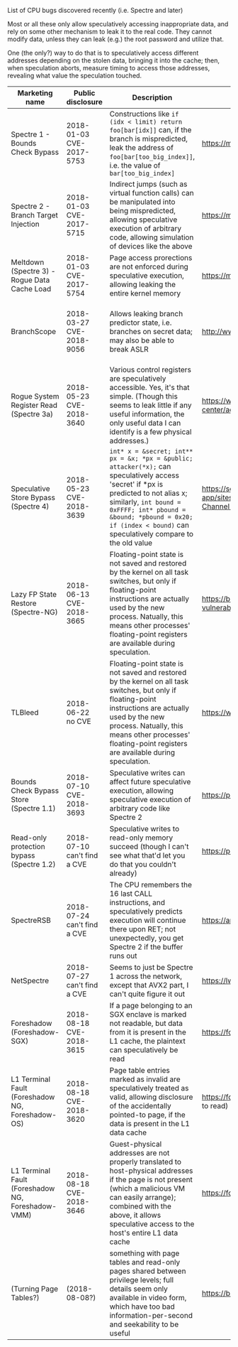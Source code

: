 List of CPU bugs discovered recently (i.e. Spectre and later)

Most or all these only allow speculatively accessing inappropriate data, and rely on some other mechanism to leak it to the real code. They cannot modify data, unless they can leak (e.g.) the root password and utilize that.

One (the only?) way to do that is to speculatively access different addresses depending on the stolen data, bringing it into the cache; then, when speculation aborts, measure timing to access those addresses, revealing what value the speculation touched.

| Marketing name | Public disclosure | Description | Link | Migitated on Linux? |
| ---------- | ---------- | ---------- | ---------- | ---------- |
| Spectre 1 - Bounds Check Bypass | 2018-01-03<br>CVE-2017-5753 | Constructions like `if (idx < limit) return foo[bar[idx]]` can, if the branch is mispredicted, leak the address of `foo[bar[too_big_index]]`, i.e. the value of `bar[too_big_index]` | https://meltdownattack.com/ | Partial migitations exist, but work is still ongoing |
| Spectre 2 - Branch Target Injection | 2018-01-03<br>CVE-2017-5715 | Indirect jumps (such as virtual function calls) can be manipulated into being mispredicted, allowing speculative execution of arbitrary code, allowing simulation of devices like the above | https://meltdownattack.com/ | Yes, retpoline |
| Meltdown (Spectre 3) - Rogue Data Cache Load | 2018-01-03<br>CVE-2017-5754 | Page access prorections are not enforced during speculative execution, allowing leaking the entire kernel memory | https://meltdownattack.com/ | Yes, KPTI |
| BranchScope | 2018-03-27<br>CVE-2018-9056 | Allows leaking branch predictor state, i.e. branches on secret data; may also be able to break ASLR | http://www.cs.ucr.edu/~nael/pubs/asplos18.pdf | No, likely unneeded (branches on secret data have always been a bad idea) |
| Rogue System Register Read (Spectre 3a) | 2018-05-23<br>CVE-2018-3640 | Various control registers are speculatively accessible. Yes, it's that simple. (Though this seems to leak little if any useful information, the only useful data I can identify is a few physical addresses.) | https://www.intel.com/content/www/us/en/security-center/advisory/intel-sa-00115.html | Yes, microcode |
| Speculative Store Bypass (Spectre 4) | 2018-05-23<br>CVE-2018-3639 | `int* x = &secret; int** px = &x; *px = &public; attacker(*x);` can speculatively access 'secret' if \*px is predicted to not alias x; similarly, `int bound = 0xFFFF; int* pbound = &bound; *pbound = 0x20; if (index < bound)` can speculatively compare to the old value | https://software.intel.com/security-software-guidance/api-app/sites/default/files/336996-Speculative-Execution-Side-Channel-Mitigations.pdf | Yes, microcode |
| Lazy FP State Restore (Spectre-NG) | 2018-06-13<br>CVE-2018-3665 | Floating-point state is not saved and restored by the kernel on all task switches, but only if floating-point instructions are actually used by the new process. Natually, this means other processes' floating-point registers are available during speculation. | https://blog.cyberus-technology.de/posts/2018-06-06-intel-lazyfp-vulnerability.html | Yes, state always saved and restored (patched in 2016, but nobody noticed it fixed a vulnerability) |
| TLBleed | 2018-06-22<br>no CVE | Floating-point state is not saved and restored by the kernel on all task switches, but only if floating-point instructions are actually used by the new process. Natually, this means other processes' floating-point registers are available during speculation. | https://www.theregister.co.uk/2018/06/22/intel_tlbleed_key_data_leak/ | No, likely unneeded (secret-dependent address calculations have always been a bad idea) |
| Bounds Check Bypass Store (Spectre 1.1) | 2018-07-10<br>CVE-2018-3693 | Speculative writes can affect future speculative execution, allowing speculative execution of arbitrary code like Spectre 2 | https://people.csail.mit.edu/vlk/spectre11.pdf | Same as Spectre 1? |
| Read-only protection bypass (Spectre 1.2) | 2018-07-10<br>can't find a CVE | Speculative writes to read-only memory succeed (though I can't see what that'd let you do that you couldn't already) | https://people.csail.mit.edu/vlk/spectre11.pdf | Same as Spectre 1? |
| SpectreRSB | 2018-07-24<br>can't find a CVE | The CPU remembers the 16 last CALL instructions, and speculatively predicts execution will continue there upon RET; not unexpectedly, you get Spectre 2 if the buffer runs out | https://arxiv.org/pdf/1807.07940.pdf | Work is ongoing, not sure how much is merged |
| NetSpectre | 2018-07-27<br>can't find a CVE | Seems to just be Spectre 1 across the network, except that AVX2 part, I can't quite figure it out | https://lwn.net/Articles/761100/ | Same as Spectre 1? |
| Foreshadow (Foreshadow-SGX) | 2018-08-18<br>CVE-2018-3615 | If a page belonging to an SGX enclave is marked not readable, but data from it is present in the L1 cache, the plaintext can speculatively be read | https://foreshadowattack.eu/ | Yes, microcode |
| L1 Terminal Fault (Foreshadow NG, Foreshadow-OS) | 2018-08-18<br>CVE-2018-3620 | Page table entries marked as invalid are speculatively treated as valid, allowing disclosure of the accidentally pointed-to page, if the data is present in the L1 data cache | https://foreshadowattack.eu/ (the Foreshadow-NG paper is quite easy to read) | Yes, microcode |
| L1 Terminal Fault (Foreshadow NG, Foreshadow-VMM) | 2018-08-18<br>CVE-2018-3646 | Guest-physical addresses are not properly translated to host-physical addresses if the page is not present (which a malicious VM can easily arrange); combined with the above, it allows speculative access to the host's entire L1 data cache | https://foreshadowattack.eu/ | Yes, microcode |
| (Turning Page Tables?) | (2018-08-08?) | something with page tables and read-only pages shared between privilege levels; full details seem only available in video form, which have too bad information-per-second and seekability to be useful | https://blog.ensilo.com/bypassing-kernel-mitigations | ? |
